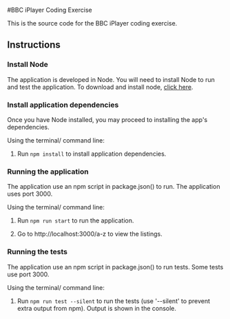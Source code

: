 #BBC iPlayer Coding Exercise 

This is the source code for the BBC iPlayer coding exercise.


## Instructions


### Install Node

The application is developed in Node.
You will need to install Node to run and test the application.
To download and install node, [click here]("https://nodejs.org/en/download/"). 



### Install application dependencies

Once you have Node installed, you may proceed to installing the app's dependencies.

Using the terminal/ command line:

1. Run `npm install` to install application dependencies.



### Running the application

The application use an npm script in package.json() to run.
The application uses port 3000.

Using the terminal/ command line:

1. Run `npm run start` to run the application.

1. Go to http://localhost:3000/a-z to view the listings.



### Running the tests

The application use an npm script in package.json() to run tests.
Some tests use port 3000.

Using the terminal/ command line:

1. Run `npm run test --silent` to run the tests (use '--silent' to prevent extra output from npm). Output is shown in the console.
